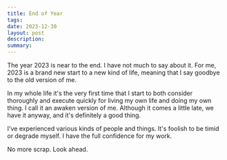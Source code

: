 ```yaml
---
title: End of Year
tags: 
date: 2023-12-30
layout: post
description: 
summary:
---
```


The year 2023 is near to the end. I have not much to say about it. For me, 2023 is a brand new start to a new kind of life, meaning that I say goodbye to the old version of me. 

In my whole life it's the very first time that I start to both consider thoroughly and execute quickly for living my own life and doing my own thing. I call it an awaken version of me. Although it comes a little late, we have it anyway, and it's definitely a good thing.

I've experienced various kinds of people and things. It's foolish to be timid or degrade myself. I have the full confidence for my work.

No more scrap. Look ahead.